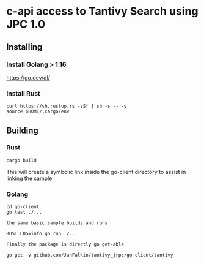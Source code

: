 # c-api access to Tantivy Search using JPC 1.0

## Installing

### Install Golang > 1.16

https://go.dev/dl/

### Install Rust

```
curl https://sh.rustup.rs -sSf | sh -s -- -y
source $HOME/.cargo/env
```
## Building


### Rust
```
cargo build

```
This will create a symbolic link inside the go-client directory to assist in linking the sample

### Golang

```
cd go-client
go test ./...

the same basic sample builds and runs

RUST_LOG=info go run ./...

Finally the package is directly go get-able

go get -v github.com/JanFalkin/tantivy_jrpc/go-client/tantivy


```

